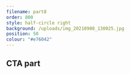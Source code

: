 ```yaml
---
filename: part8
order: 800
style: half-circle right
background: /uploads/img_20210908_130025.jpg
position: 50
colour: "#e76042"
---
```

## CTA part